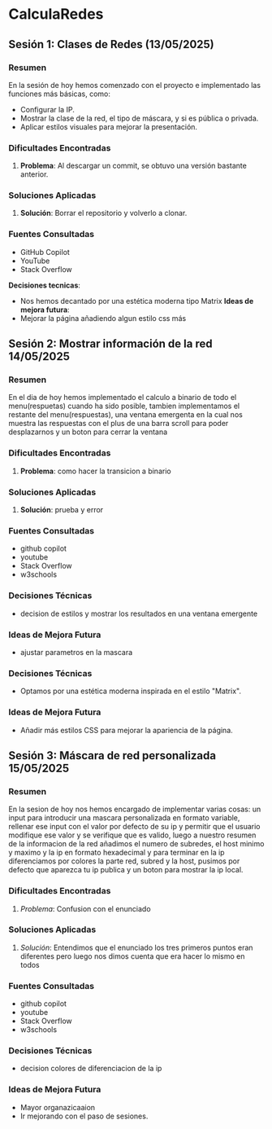 # CalculaRedes

## Sesión 1: Clases de Redes (13/05/2025)

### Resumen
En la sesión de hoy hemos comenzado con el proyecto e implementado las funciones más básicas, como:
- Configurar la IP.
- Mostrar la clase de la red, el tipo de máscara, y si es pública o privada.
- Aplicar estilos visuales para mejorar la presentación.

### Dificultades Encontradas
1. **Problema**: Al descargar un commit, se obtuvo una versión bastante anterior.

### Soluciones Aplicadas
1. **Solución**: Borrar el repositorio y volverlo a clonar.

### Fuentes Consultadas
- GitHub Copilot
- YouTube
- Stack Overflow

**Decisiones tecnicas**:
- Nos hemos decantado por una estética moderna tipo Matrix
**Ideas de mejora futura**:
- Mejorar la página añadiendo algun estilo css más


## Sesión 2: Mostrar información de la red 14/05/2025

### Resumen
En el dia de hoy hemos implementado el calculo a binario de todo el menu(respuetas) cuando ha sido posible, tambien implementamos el restante del menu(respuestas),  una ventana emergenta en la cual nos muestra las respuestas con el plus de una barra scroll para poder desplazarnos y un boton para cerrar la ventana

### Dificultades Encontradas
1. **Problema**: 
como hacer la transicion a binario
### Soluciones Aplicadas
1. **Solución**: 
prueba y error
### Fuentes Consultadas
- github copilot
- youtube
- Stack Overflow
- w3schools

### Decisiones Técnicas
- decision de estilos y mostrar los resultados en una ventana emergente

### Ideas de Mejora Futura
- ajustar parametros en la mascara


### Decisiones Técnicas
- Optamos por una estética moderna inspirada en el estilo "Matrix".

### Ideas de Mejora Futura
- Añadir más estilos CSS para mejorar la apariencia de la página.


## Sesión 3: Máscara de red personalizada 15/05/2025

### Resumen
En la sesion de hoy nos hemos encargado de implementar varias cosas: un input para introducir una mascara personalizada en formato variable, rellenar ese input con el valor por defecto de su ip y permitir que el usuario modifique ese valor y se verifique que es valido, luego a nuestro resumen de la informacion de la red añadimos el numero de subredes, el host minimo y maximo y la ip en formato hexadecimal y para terminar en la ip diferenciamos por colores la parte red, subred y la host, pusimos por defecto que aparezca tu ip publica y un boton para mostrar la ip local.

### Dificultades Encontradas
1. *Problema*: Confusion con el enunciado

### Soluciones Aplicadas
1. *Solución*: Entendimos que el enunciado los tres primeros puntos eran diferentes pero luego nos dimos cuenta que era hacer lo mismo en todos

### Fuentes Consultadas
- github copilot
- youtube
- Stack Overflow
- w3schools

### Decisiones Técnicas
- decision colores de diferenciacion de la ip

### Ideas de Mejora Futura
- Mayor organazicaaion
- Ir mejorando con el paso de sesiones.